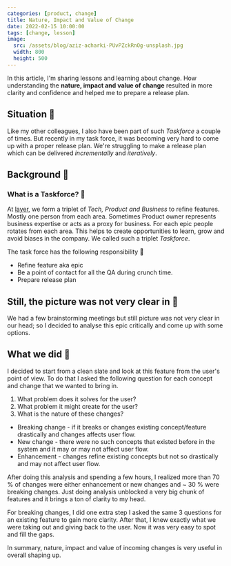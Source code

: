 ```yaml
---
categories: [product, change]
title: Nature, Impact and Value of Change
date: 2022-02-15 10:00:00
tags: [change, lesson]
image:
  src: /assets/blog/aziz-acharki-PUvPZckRnOg-unsplash.jpg
  width: 800
  height: 500
---
```


In this article, I'm sharing lessons and learning about change. How understanding the **nature, impact and value of change** resulted in more clarity and confidence and helped me to prepare a release plan.

## Situation 🤺

Like my other colleagues, I also have been part of such *Taskforce* a couple of times. But recently in my task force, it was becoming very hard to come up with a proper release plan. We're struggling to make a release plan which can be delivered *incrementally* and *iteratively*.

## Background 📜

### What is a Taskforce? 🤔

At [layer](https://golayer.io/about/), we form a triplet of *Tech, Product and Business* to refine features. Mostly one person from each area. Sometimes Product owner represents business expertise or acts as a proxy for business. For each epic people rotates from each area. This helps to create opportunities to learn, grow and avoid biases in the company. We called such a triplet *Taskforce*.

The task force has the following responsibility 💪

- Refine feature aka epic
- Be a point of contact for all the QA during crunch time.
- Prepare release plan

## Still, the picture was not very clear in 🧠

We had a few brainstorming meetings but still picture was not very clear in our head; so I decided to analyse this epic critically and come up with some options.

## What we did 🤞

I decided to start from a clean slate and look at this feature from the user's point of view. To do that I asked the following question for each concept and change that we wanted to bring in.

1. What problem does it solves for the user?
2. What problem it might create for the user?
3. What is the nature of these changes?

- Breaking change - if it breaks or changes existing concept/feature drastically and changes affects user flow.
- New change - there were no such concepts that existed before in the system and it may or may not affect user flow.
- Enhancement - changes refine existing concepts but not so drastically and may not affect user flow.

After doing this analysis and spending a few hours, I realized more than 70 % of changes were either enhancement or new changes and ~ 30 % were breaking changes. Just doing analysis unblocked a very big chunk of features and it brings a ton of clarity to my head.

For breaking changes, I did one extra step I asked the same 3 questions for an existing feature to gain more clarity. After that, I knew exactly what we were taking out and giving back to the user. Now it was very easy to spot and fill the gaps.

In summary, nature, impact and value of incoming changes is very useful in overall shaping up.
